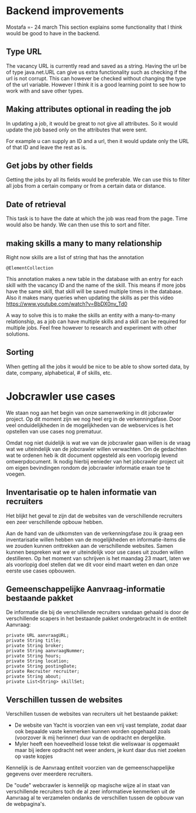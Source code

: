 # Backend improvements
Mostafa =- 24 march
This section explains some functionality that I think would be good to have in the backend.

## Type URL
The vacancy URL is currently read and saved as a string. 
Having the url be of type java.net.URL can give us extra functionality such as checking if the url is not corrupt. This can however be checked without changing the type of the url variable. However I think it is a good learning point to see how to work with and save other types.

## Making attributes optional in reading the job
In updating a job, it would be great to not give all attributes. So it would update the job based only on the attributes that were sent.

For example u can supply an ID and a url, then it would update only the URL of that ID and leave the rest as is.  

## Get jobs by other fields
Getting the jobs by all its fields would be preferable. We can use this to filter all jobs from a certain company or from a certain data or distance. 

## Date of retrieval
This task is to have the date at which the job was read from the page. Time would also be handy. We can then use this to sort and filter.

## making skills a many to many relationship
Right now skills are a list of string that has the annotation 

    @ElementCollection
    
This annotation makes a new table in the database with an entry for each skill with the vacancy ID and the name of the skill. 
This means if more jobs have the same skill, that skill will be saved multiple times in the database. Also it makes many queries when updating the skills as per this video https://www.youtube.com/watch?v=BbDX0nv_Td0

A way to solve this is to make the skills an entity with a many-to-many relationship, as a job can have multiple skills and a skill can be required for multiple jobs. 
Feel free however to research and experiment with other solutions.

## Sorting
When getting all the jobs it would be nice to be able to show sorted data, by date, company, alphabetical, # of skills, etc. 

# Jobcrawler use cases

We staan nog aan het begin van onze samenwerking in dit jobcrawler project. 
Op dit moment zijn we nog heel erg in de verkenningsfase.
Door veel onduidelijkheden in de mogelijkheden van de webservices is het opstellen van use cases nog prematuur.

Omdat nog niet duidelijk is wat we van de jobcrawler gaan willen is de vraag wat we uiteindelijk van de jobcrawler willen verwachten. Om de gedachten wat te ordenen heb ik dit document opgesteld als een voorlopig levend ontwerpdocument.
Ik nodig hierbij eenieder van het jobcrawler project uit om eigen bevindingen rondom de jobcrawler informatie eraan toe te voegen.

## Inventarisatie op te halen informatie van recruiters

Het blijkt het geval te zijn dat de websites van de verschillende recruiters een zeer verschillende opbouw hebben.

Aan de hand van de uitkomsten van de verkenningsfase zou ik graag een inventarisatie willen hebben van de mogelijkheden en informatie-items die we zouden kunnen onttrekken aan de verschillende websites.
Samen kunnen bespreken wat we er uiteindelijk voor use cases uit zouden willen destilleren. Op het moment van schrijven is het maandag 23 maart, laten we als voorlopig doel stellen dat we dit voor eind maart weten en dan onze eerste use cases opbouwen.



## Gemeenschappelijke Aanvraag-informatie bestaande pakket
De informatie die bij de verschillende recruiters vandaan gehaald is door de verschillende scapers in het bestaande pakket ondergebracht in de entiteit
Aanvraag:

    private URL aanvraagURL;
    private String title;
    private String broker;
    private String aanvraagNummer;
    private String hours;
    private String location;
    private String postingDate;
    private Recruiter recruiter;
    private String about;
    private List<String> skillSet;
    
    
## Verschillen tussen de websites
Verschillen tussen de websites van recruiters uit het bestaande pakket:

- De website van Yacht is voorzien van een vrij vast template, zodat daar ook bepaalde vaste kenmerken kunnen worden opgehaald zoals (voorzover ik mij herinner) duur van de opdracht en dergelijke.
- Myler heeft een hoeveelheid losse tekst die weliswaar is opgemaakt maar bij iedere opdracht net weer anders,
je kunt daar dus niet zoeken op vaste kopjes

Kennelijk is de Aanvraag entiteit voorzien van de gemeenschappelijke gegevens over meerdere recruiters.

De "oude" webcrawler is kennelijk op magische wijze al in staat  van verschillende recruiters toch de al zeer informatieve kenmerken uit de Aanvraag al te verzamelen ondanks de verschillen tussen de opbouw van de webpagina's.

